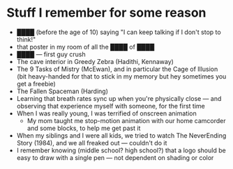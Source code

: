 # Stuff I remember for some reason

* ████ (before the age of 10) saying "I can keep talking if I don't stop to think!"
* that poster in my room of all the ████ of ████
* ████ — first guy crush
* The cave interior in Greedy Zebra (Hadithi, Kennaway)
* The 9 Tasks of Mistry (McEwan), and in particular the Cage of Illusion (bit heavy-handed for that to stick in my memory but hey sometimes you get a freebie)
* The Fallen Spaceman (Harding)
* Learning that breath rates sync up when you're physically close — and observing that experience myself with someone, for the first time
* When I was really young, I was terrified of onscreen animation
  * My mom taught me stop-motion animation with our home camcorder and some blocks, to help me get past it
* When my siblings and I were all kids, we tried to watch The NeverEnding Story (1984), and we all freaked out — couldn't do it
* I remember knowing (middle school? high school?) that a logo should be easy to draw with a single pen — not dependent on shading or color
